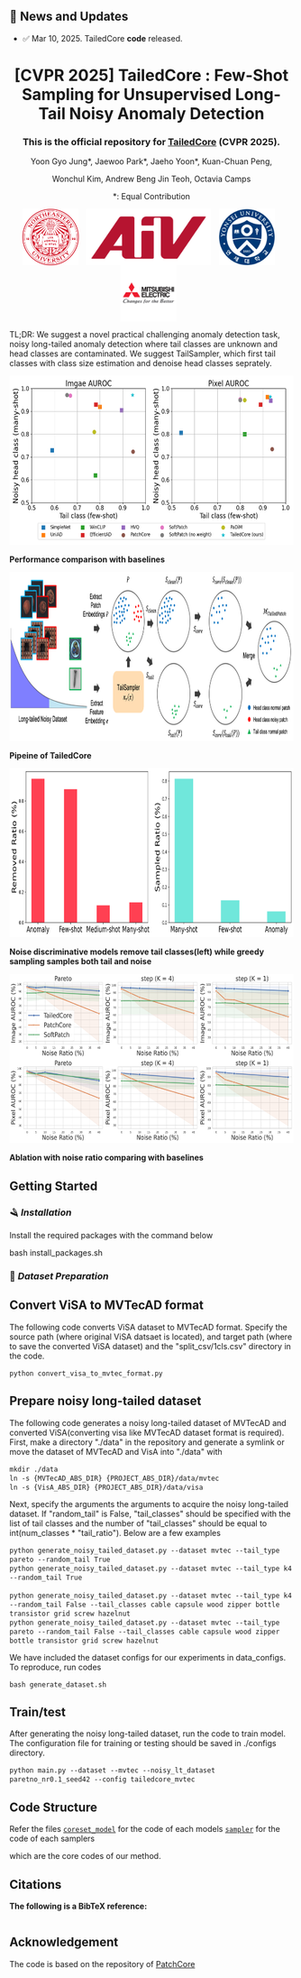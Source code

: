 ## 📢 **News and Updates**

- ✅ Mar 10, 2025. TailedCore **code** released.

<div align="center">

# [CVPR 2025] TailedCore : Few-Shot Sampling for Unsupervised Long-Tail Noisy Anomaly Detection

### This is the official repository for [TailedCore](https://google.com) (CVPR 2025).

Yoon Gyo Jung*, Jaewoo Park*, Jaeho Yoon*, Kuan-Chuan Peng,

Wonchul Kim, Andrew Beng Jin Teoh, Octavia Camps

*: Equal Contribution

</div>

<div align="center">

<img src="./figs/neu.png" height="100" alt="" align="center" style="margin-right: 10px;" />
<img src="./figs/aiv.png" height="100" alt="" align="center" style="margin-right: 10px;" />
<img src="./figs/yonsei.png" height="100" alt="" align="center" style="margin-right: 10px;" />
<img src="./figs/merl.png" height="100" alt="" align="center" style="margin-right: 10px;" />

</div>

TL;DR: We suggest a novel practical challenging anomaly detection task, noisy long-tailed anomaly detection where tail classes are unknown and head classes are contaminated. We suggest TailSampler, which first tail classes with class size estimation and denoise head classes seprately.

<div align="center">
  <img src="figs/bias.png" width="650px" height="300px">
</div>

**Performance comparison with baselines**

<div align="center">
  <img src="figs/method.png" width="800px" height="300px">
</div>

**Pipeine of TailedCore**

<div align="center">
  <img src="figs/dillema.png" width="650px" height="300px">
</div>

**Noise discriminative models remove tail classes(left) while greedy sampling samples both tail and noise**

<div align="center">
  <img src="figs/ablation_noise_ratio.png" width="650px" height="300px">
</div>

**Ablation with noise ratio comparing with baselines**

## **Getting Started**

### 🪒 *Installation*

Install the required packages with the command below

bash install_packages.sh

### 💾 *Dataset Preparation*

## Convert ViSA to MVTecAD format

The following code converts ViSA dataset to MVTecAD format. Specify the source path (where original ViSA datsaet is located), and target path (where to save the converted ViSA dataset) and the "split_csv/1cls.csv" directory in the code.

```
python convert_visa_to_mvtec_format.py

```

## Prepare noisy long-tailed dataset

The following code generates a noisy long-tailed dataset of MVTecAD and converted ViSA(converting visa like MVTecAD dataset format is required). First, make a directory "./data" in the repository and generate a symlink or move the dataset of MVTecAD and VisA into "./data" with

```
mkdir ./data
ln -s {MVTecAD_ABS_DIR} {PROJECT_ABS_DIR}/data/mvtec
ln -s {VisA_ABS_DIR} {PROJECT_ABS_DIR}/data/visa
```

Next, specify the arguments the arguments to acquire the noisy long-tailed dataset. If "random_tail" is False, "tail_classes" should be specified with the list of tail classes and the number of "tail_classes" should be equal to int(num_classes * "tail_ratio"). Below are a few examples

```
python generate_noisy_tailed_dataset.py --dataset mvtec --tail_type pareto --random_tail True
python generate_noisy_tailed_dataset.py --dataset mvtec --tail_type k4 --random_tail True

python generate_noisy_tailed_dataset.py --dataset mvtec --tail_type k4 --random_tail False --tail_classes cable capsule wood zipper bottle transistor grid screw hazelnut
python generate_noisy_tailed_dataset.py --dataset mvtec --tail_type pareto --random_tail False --tail_classes cable capsule wood zipper bottle transistor grid screw hazelnut

```

We have included the dataset configs for our experiments in data_configs. To reproduce, run codes

```
bash generate_dataset.sh
```

## Train/test

After generating the noisy long-tailed dataset, run the code to train model. The configuration file for training or testing should be saved in ./configs directory.

```
python main.py --dataset --mvtec --noisy_lt_dataset paretno_nr0.1_seed42 --config tailedcore_mvtec
```

## Code Structure

Refer the files
[`coreset_model`](./src/coreset_model.py) for the code of each models
[`sampler`](./src/sampler.py) for the code of each samplers

which are the core codes of our method.

## **Citations**

**The following is a BibTeX reference:**

```latex

```

## Acknowledgement

The code is based on the repository of [PatchCore](https://github.com/amazon-science/patchcore-inspection)
